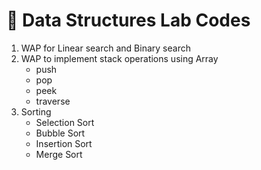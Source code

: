 # 📘 Data Structures Lab Codes

1. WAP for Linear search and Binary search
2. WAP to implement stack operations using Array
    - push
    - pop
    - peek
    - traverse
3. Sorting
    - Selection Sort
    - Bubble Sort
    - Insertion Sort
    - Merge Sort
